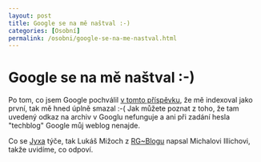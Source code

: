 ```yaml
---
layout: post
title: Google se na mě naštval :-)
categories: [Osobní]
permalink: /osobni/google-se-na-me-nastval.html
---
```

# Google se na mě naštval :-)

Po tom, co jsem Google pochválil [v tomto příspěvku](http://sweb.cz/techblog/2003_01_01_archiv.html#87480803), že mě indexoval jako první, tak mě hned úplně smazal :-( Jak můžete poznat z toho, že tam uvedený odkaz na archiv v Googlu nefunguje a ani při zadání hesla "techblog" Google můj weblog nenajde.

Co se [Jyxa](http://www.jyxo.cz) týče, tak Lukáš Mižoch z [RG~Blogu](http://www.mizoch.net/blog/) napsal Michalovi Illichovi, takže uvidíme, co odpoví.


